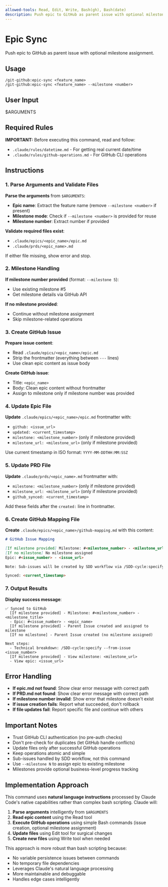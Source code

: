 ```yaml
---
allowed-tools: Read, Edit, Write, Bash(gh), Bash(date)
description: Push epic to GitHub as parent issue with optional milestone assignment
---
```


# Epic Sync

Push epic to GitHub as parent issue with optional milestone assignment.

## Usage

```
/git-github:epic-sync <feature_name>
/git-github:epic-sync <feature_name> --milestone <number>
```

## User Input

$ARGUMENTS

## Required Rules

**IMPORTANT:** Before executing this command, read and follow:

- `.claude/rules/datetime.md` - For getting real current date/time
- `.claude/rules/github-operations.md` - For GitHub CLI operations

## Instructions

### 1. Parse Arguments and Validate Files

**Parse the arguments** from `$ARGUMENTS`:

- **Epic name**: Extract the feature name (remove `--milestone <number>` if present)
- **Milestone mode**: Check if `--milestone <number>` is provided for reuse
- **Milestone number**: Extract number if provided

**Validate required files exist**:

- `.claude/epics/<epic_name>/epic.md`
- `.claude/prds/<epic_name>.md`

If either file missing, show error and stop.

### 2. Milestone Handling

**If milestone number provided** (format: `--milestone 5`):

- Use existing milestone #5
- Get milestone details via GitHub API

**If no milestone provided**:

- Continue without milestone assignment
- Skip milestone-related operations

### 3. Create GitHub Issue

**Prepare issue content**:

- Read `.claude/epics/<epic_name>/epic.md`
- Strip the frontmatter (everything between `---` lines)
- Use clean epic content as issue body

**Create GitHub issue**:

- Title: `<epic_name>`
- Body: Clean epic content without frontmatter
- Assign to milestone only if milestone number was provided

### 4. Update Epic File

**Update** `.claude/epics/<epic_name>/epic.md` frontmatter with:

- `github: <issue_url>`
- `updated: <current_timestamp>`
- `milestone: <milestone_number>` (only if milestone provided)
- `milestone_url: <milestone_url>` (only if milestone provided)

Use current timestamp in ISO format: `YYYY-MM-DDTHH:MM:SSZ`

### 5. Update PRD File

**Update** `.claude/prds/<epic_name>.md` frontmatter with:

- `milestone: <milestone_number>` (only if milestone provided)
- `milestone_url: <milestone_url>` (only if milestone provided)
- `github_synced: <current_timestamp>`

Add these fields after the `created:` line in frontmatter.

### 6. Create GitHub Mapping File

**Create** `.claude/epics/<epic_name>/github-mapping.md` with this content:

```markdown
# GitHub Issue Mapping

[If milestone provided] Milestone: #<milestone_number> - <milestone_url>
[If no milestone] No milestone assigned
Epic: #<issue_number> - <issue_url>

Note: Sub-issues will be created by SDD workflow via /SDD-cycle:specify --from-issue <issue_number>

Synced: <current_timestamp>
```

### 7. Output Results

**Display success message**:

```
✅ Synced to GitHub
  [If milestone provided] - Milestone: #<milestone_number> - <milestone_title>
  - Epic: #<issue_number> - <epic_name>
  [If milestone provided] - Parent Issue created and assigned to milestone
  [If no milestone] - Parent Issue created (no milestone assigned)

Next steps:
  - Technical breakdown: /SDD-cycle:specify --from-issue <issue_number>
  [If milestone provided] - View milestone: <milestone_url>
  - View epic: <issue_url>
```

## Error Handling

- **If epic.md not found**: Show clear error message with correct path
- **If PRD.md not found**: Show clear error message with correct path
- **If milestone number invalid**: Show error that milestone doesn't exist
- **If issue creation fails**: Report what succeeded, don't rollback
- **If file updates fail**: Report specific file and continue with others

## Important Notes

- Trust GitHub CLI authentication (no pre-auth checks)
- Don't pre-check for duplicates (let GitHub handle conflicts)
- Update files only after successful GitHub operations
- Keep operations atomic and simple
- Sub-issues handled by SDD workflow, not this command
- Use `--milestone N` to assign epic to existing milestone
- Milestones provide optional business-level progress tracking

## Implementation Approach

This command uses **natural language instructions** processed by Claude Code's native capabilities rather than complex bash scripting. Claude will:

1. **Parse arguments** intelligently from `$ARGUMENTS`
2. **Read epic content** using the Read tool
3. **Execute GitHub operations** using simple Bash commands (issue creation, optional milestone assignment)
4. **Update files** using Edit tool for surgical changes
5. **Create new files** using Write tool when needed

This approach is more robust than bash scripting because:

- No variable persistence issues between commands
- No temporary file dependencies
- Leverages Claude's natural language processing
- More maintainable and debuggable
- Handles edge cases intelligently
